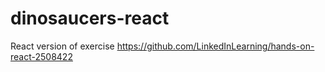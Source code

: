 # dinosaucers-react

React version of exercise https://github.com/LinkedInLearning/hands-on-react-2508422
